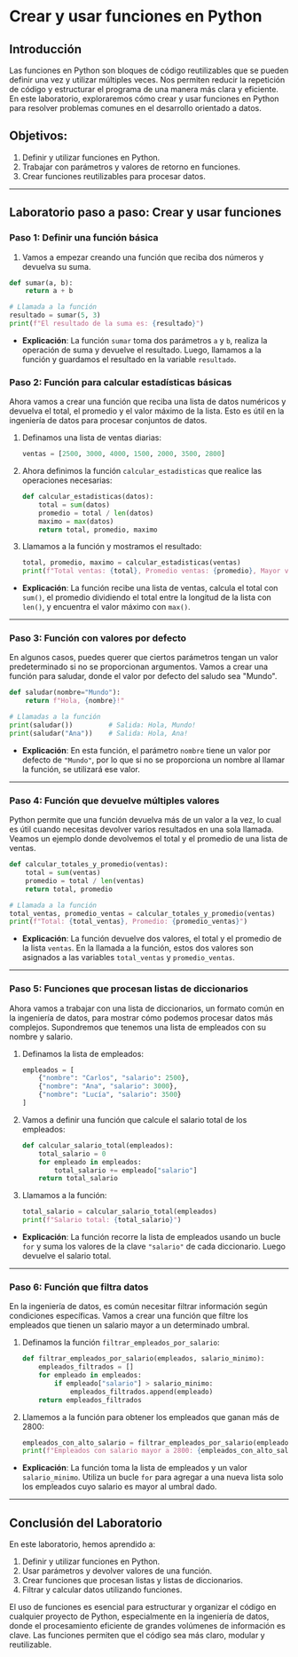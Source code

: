 # Crear y usar funciones en Python

## Introducción

Las funciones en Python son bloques de código reutilizables que se pueden definir una vez y utilizar múltiples veces. Nos permiten reducir la repetición de código y estructurar el programa de una manera más clara y eficiente. En este laboratorio, exploraremos cómo crear y usar funciones en Python para resolver problemas comunes en el desarrollo orientado a datos.

## Objetivos:

1. Definir y utilizar funciones en Python.
2. Trabajar con parámetros y valores de retorno en funciones.
3. Crear funciones reutilizables para procesar datos.

---

## Laboratorio paso a paso: Crear y usar funciones

### Paso 1: Definir una función básica

1. Vamos a empezar creando una función que reciba dos números y devuelva su suma.

```python
def sumar(a, b):
    return a + b

# Llamada a la función
resultado = sumar(5, 3)
print(f"El resultado de la suma es: {resultado}")
```

- **Explicación**: La función `sumar` toma dos parámetros `a` y `b`, realiza la operación de suma y devuelve el resultado. Luego, llamamos a la función y guardamos el resultado en la variable `resultado`.

### Paso 2: Función para calcular estadísticas básicas

Ahora vamos a crear una función que reciba una lista de datos numéricos y devuelva el total, el promedio y el valor máximo de la lista. Esto es útil en la ingeniería de datos para procesar conjuntos de datos.

1. Definamos una lista de ventas diarias:
   ```python
   ventas = [2500, 3000, 4000, 1500, 2000, 3500, 2800]
   ```

2. Ahora definimos la función `calcular_estadisticas` que realice las operaciones necesarias:
   ```python
   def calcular_estadisticas(datos):
       total = sum(datos)
       promedio = total / len(datos)
       maximo = max(datos)
       return total, promedio, maximo
   ```

3. Llamamos a la función y mostramos el resultado:
   ```python
   total, promedio, maximo = calcular_estadisticas(ventas)
   print(f"Total ventas: {total}, Promedio ventas: {promedio}, Mayor venta: {maximo}")
   ```

- **Explicación**: La función recibe una lista de ventas, calcula el total con `sum()`, el promedio dividiendo el total entre la longitud de la lista con `len()`, y encuentra el valor máximo con `max()`.

---

### Paso 3: Función con valores por defecto

En algunos casos, puedes querer que ciertos parámetros tengan un valor predeterminado si no se proporcionan argumentos. Vamos a crear una función para saludar, donde el valor por defecto del saludo sea "Mundo".

```python
def saludar(nombre="Mundo"):
    return f"Hola, {nombre}!"

# Llamadas a la función
print(saludar())         # Salida: Hola, Mundo!
print(saludar("Ana"))    # Salida: Hola, Ana!
```

- **Explicación**: En esta función, el parámetro `nombre` tiene un valor por defecto de `"Mundo"`, por lo que si no se proporciona un nombre al llamar la función, se utilizará ese valor.

---

### Paso 4: Función que devuelve múltiples valores

Python permite que una función devuelva más de un valor a la vez, lo cual es útil cuando necesitas devolver varios resultados en una sola llamada. Veamos un ejemplo donde devolvemos el total y el promedio de una lista de ventas.

```python
def calcular_totales_y_promedio(ventas):
    total = sum(ventas)
    promedio = total / len(ventas)
    return total, promedio

# Llamada a la función
total_ventas, promedio_ventas = calcular_totales_y_promedio(ventas)
print(f"Total: {total_ventas}, Promedio: {promedio_ventas}")
```

- **Explicación**: La función devuelve dos valores, el total y el promedio de la lista `ventas`. En la llamada a la función, estos dos valores son asignados a las variables `total_ventas` y `promedio_ventas`.

---

### Paso 5: Funciones que procesan listas de diccionarios

Ahora vamos a trabajar con una lista de diccionarios, un formato común en la ingeniería de datos, para mostrar cómo podemos procesar datos más complejos. Supondremos que tenemos una lista de empleados con su nombre y salario.

1. Definamos la lista de empleados:
   ```python
   empleados = [
       {"nombre": "Carlos", "salario": 2500},
       {"nombre": "Ana", "salario": 3000},
       {"nombre": "Lucía", "salario": 3500}
   ]
   ```

2. Vamos a definir una función que calcule el salario total de los empleados:
   ```python
   def calcular_salario_total(empleados):
       total_salario = 0
       for empleado in empleados:
           total_salario += empleado["salario"]
       return total_salario
   ```

3. Llamamos a la función:
   ```python
   total_salario = calcular_salario_total(empleados)
   print(f"Salario total: {total_salario}")
   ```

- **Explicación**: La función recorre la lista de empleados usando un bucle `for` y suma los valores de la clave `"salario"` de cada diccionario. Luego devuelve el salario total.

---

### Paso 6: Función que filtra datos

En la ingeniería de datos, es común necesitar filtrar información según condiciones específicas. Vamos a crear una función que filtre los empleados que tienen un salario mayor a un determinado umbral.

1. Definamos la función `filtrar_empleados_por_salario`:
   ```python
   def filtrar_empleados_por_salario(empleados, salario_minimo):
       empleados_filtrados = []
       for empleado in empleados:
           if empleado["salario"] > salario_minimo:
               empleados_filtrados.append(empleado)
       return empleados_filtrados
   ```

2. Llamemos a la función para obtener los empleados que ganan más de 2800:
   ```python
   empleados_con_alto_salario = filtrar_empleados_por_salario(empleados, 2800)
   print(f"Empleados con salario mayor a 2800: {empleados_con_alto_salario}")
   ```

- **Explicación**: La función toma la lista de empleados y un valor `salario_minimo`. Utiliza un bucle `for` para agregar a una nueva lista solo los empleados cuyo salario es mayor al umbral dado.

---

## Conclusión del Laboratorio

En este laboratorio, hemos aprendido a:

1. Definir y utilizar funciones en Python.
2. Usar parámetros y devolver valores de una función.
3. Crear funciones que procesan listas y listas de diccionarios.
4. Filtrar y calcular datos utilizando funciones.

El uso de funciones es esencial para estructurar y organizar el código en cualquier proyecto de Python, especialmente en la ingeniería de datos, donde el procesamiento eficiente de grandes volúmenes de información es clave. Las funciones permiten que el código sea más claro, modular y reutilizable.